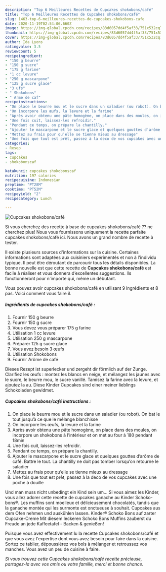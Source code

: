 ```yaml
---
description: "Top 6 Meilleures Recettes de Cupcakes shokobons/café"
title: "Top 6 Meilleures Recettes de Cupcakes shokobons/café"
slug: 1463-top-6-meilleures-recettes-de-cupcakes-shokobons-cafe
date: 2020-11-19T02:54:06.660Z
image: https://img-global.cpcdn.com/recipes/83d6057dd4f5af33/751x532cq70/cupcakes-shokobonscafe-photo-principale-de-la-recette.jpg
thumbnail: https://img-global.cpcdn.com/recipes/83d6057dd4f5af33/751x532cq70/cupcakes-shokobonscafe-photo-principale-de-la-recette.jpg
cover: https://img-global.cpcdn.com/recipes/83d6057dd4f5af33/751x532cq70/cupcakes-shokobonscafe-photo-principale-de-la-recette.jpg
author: Ida Lyons
ratingvalue: 3.5
reviewcount: 5
recipeingredient:
- "150 g beurre"
- "150 g sucre"
- "175 g farine"
- "1 cc levure"
- "250 g mascarpone"
- "125 g sucre glace"
- "3 ufs"
- " Shokobons"
- " Arme de caf"
recipeinstructions:
- "On place le beurre mou et le sucre dans un saladier (ou robot). On bat le tout jusqu’à ce que le mélange blanchisse"
- "On incorpore les œufs, la levure et la farine"
- "Après avoir obtenu une pâte homogène, on place dans des moules, on incorpore un shokobons à l’intérieur et on met au four à 180 pendant 18min"
- "Une fois cuit, laissez-les refroidir."
- "Pendant ce temps, on prépare la chantilly."
- "Ajouter le mascarpone et le sucre glace et quelques gouttes d’arôme de café. Battre le tout. La chantilly ne doit pas tomber lorsqu’on retourne le saladier"
- "Mettez au frais pour qu’elle se tienne mieux au dressage"
- "Une fois que tout est prêt, passez à la deco de vos cupcakes avec une poche à douille"
categories:
- Resep
tags:
- cupcakes
- shokobonscaf

katakunci: cupcakes shokobonscaf 
nutrition: 197 calories
recipecuisine: Indonesian
preptime: "PT28M"
cooktime: "PT52M"
recipeyield: "2"
recipecategory: Lunch

---
```



![Cupcakes shokobons/café](https://img-global.cpcdn.com/recipes/83d6057dd4f5af33/751x532cq70/cupcakes-shokobonscafe-photo-principale-de-la-recette.jpg)

Si vous cherchez des recette à base de cupcakes shokobons/café ?? ne cherchez plus! Nous vous fournissons uniquement la recette parfaite cupcakes shokobons/café ici. Nous avons un grand nombre de recette à tester.

Il existe plusieurs sources d'informations sur la cuisine. Certaines informations sont adaptées aux cuisiniers expérimentés et non à l'individu typique. Il peut être déroutant de parcourir tous les détails disponibles. La bonne nouvelle est que cette recette de <strong> Cupcakes shokobons/café </strong> est facile à réaliser et vous donnera d’excellentes suggestions. Ils fonctionneront pour n'importe qui, même un débutant.

<!--inarticleads1-->

Vous pouvez avoir cupcakes shokobons/café en utilisant 9 Ingrédients et 8 pas. Voici comment vous faire il.

##### Ingrédients de cupcakes shokobons/café :

1. Fournir 150 g beurre
1. Fournir 150 g sucre
1. Vous devez vous préparer 175 g farine
1. Utilisation 1 cc levure
1. Utilisation 250 g mascarpone
1. Préparer 125 g sucre glace
1. Vous avez besoin 3 œufs
1. Utilisation  Shokobons
1. Fournir  Arôme de café


Dieses Rezept ist superlecker und zergeht dir förmlich auf der Zunge. Clarifiez les œufs : montez les blancs en neige, et mélangez les jaunes avec le sucre, le beurre mou, le sucre vanillé. Tamisez la farine avec la levure, et ajoutez la au. Diese Kinder Cupcakes sind einer meiner lieblings Schokoladen gewidmet. 

<!--inarticleads2-->

##### Cupcakes shokobons/café instructions :

1. On place le beurre mou et le sucre dans un saladier (ou robot). On bat le tout jusqu’à ce que le mélange blanchisse
1. On incorpore les œufs, la levure et la farine
1. Après avoir obtenu une pâte homogène, on place dans des moules, on incorpore un shokobons à l’intérieur et on met au four à 180 pendant 18min
1. Une fois cuit, laissez-les refroidir.
1. Pendant ce temps, on prépare la chantilly.
1. Ajouter le mascarpone et le sucre glace et quelques gouttes d’arôme de café. Battre le tout. La chantilly ne doit pas tomber lorsqu’on retourne le saladier
1. Mettez au frais pour qu’elle se tienne mieux au dressage
1. Une fois que tout est prêt, passez à la deco de vos cupcakes avec une poche à douille


Und man muss nicht unbedingt ein Kind sein um… Si vous aimez les Kinder, vous allez adorer cette recette de cupcakes ganache au Kinder Schoko-bons®. Les muffins sont moelleux et délicieusement chocolatés, tandis que la ganache montée qui les surmonte est onctueuse à souhait. Cupcakes aus dem Ofen nehmen und auskühlen lassen. Kinder® Schoko Bons auf zarter Cupcake-Creme Mit diesem leckeren Schoko Bons Muffins zauberst du Freude an jede Kaffeetafel - Backen &amp; genießen! 

<!--inarticleads1-->

<p>
Puisque vous avez effectivement lu la recette Cupcakes shokobons/café et que vous avez l'expertise dont vous avez besoin pour faire dans la cuisine. Sortez ce tablier, dépoussiérez vos bols à mélanger et retroussez vos manches. Vous avez un peu de cuisine à faire.
</p>

<p>
<i>Si vous trouvez cette Cupcakes shokobons/café recette précieuse, partagez-la avec vos amis ou votre famille, merci et bonne chance.</i>
</p>

